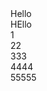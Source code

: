 <html>
    <head>
        <meta charset="utf-8">
        <link rel="icon" href="https://github.com/JT921111/testing/blob/main/icon-flower.jpg" size="32x32"/>
        <title>Hello</title>
    </head>
    <body>
        Hello<br>
        HEllo<br>
        1<br>22<br>333<br>4444<br>55555
    </body>
</html>
